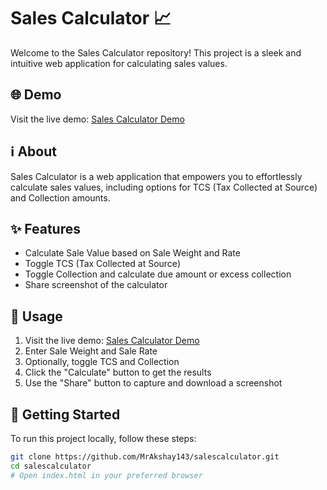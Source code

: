 # Sales Calculator 📈

Welcome to the Sales Calculator repository! This project is a sleek and intuitive web application for calculating sales values.

## 🌐 Demo

Visit the live demo: [Sales Calculator Demo](https://salecalculator.yourcart.in/)

## ℹ️ About

Sales Calculator is a web application that empowers you to effortlessly calculate sales values, including options for TCS (Tax Collected at Source) and Collection amounts.

## ✨ Features

- Calculate Sale Value based on Sale Weight and Rate
- Toggle TCS (Tax Collected at Source)
- Toggle Collection and calculate due amount or excess collection
- Share screenshot of the calculator

## 🚀 Usage

1. Visit the live demo: [Sales Calculator Demo](https://salecalculator.yourcart.in/)
2. Enter Sale Weight and Sale Rate
3. Optionally, toggle TCS and Collection
4. Click the "Calculate" button to get the results
5. Use the "Share" button to capture and download a screenshot

## 🏁 Getting Started

To run this project locally, follow these steps:

```bash
git clone https://github.com/MrAkshay143/salescalculator.git
cd salescalculator
# Open index.html in your preferred browser
